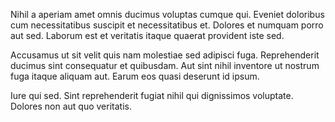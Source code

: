 Nihil a aperiam amet omnis ducimus voluptas cumque qui. Eveniet doloribus cum necessitatibus suscipit et necessitatibus et. Dolores et numquam porro aut sed. Laborum est et veritatis itaque quaerat provident iste sed.
 Accusamus ut sit velit quis nam molestiae sed adipisci fuga. Reprehenderit ducimus sint consequatur et quibusdam. Aut sint nihil inventore ut nostrum fuga itaque aliquam aut. Earum eos quasi deserunt id ipsum.
 Iure qui sed. Sint reprehenderit fugiat nihil qui dignissimos voluptate. Dolores non aut quo veritatis.